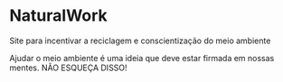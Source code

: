 # NaturalWork
 Site para incentivar a reciclagem e conscientização do meio ambiente

Ajudar o meio ambiente é uma ideia que deve estar firmada em nossas mentes. NÃO ESQUEÇA DISSO!